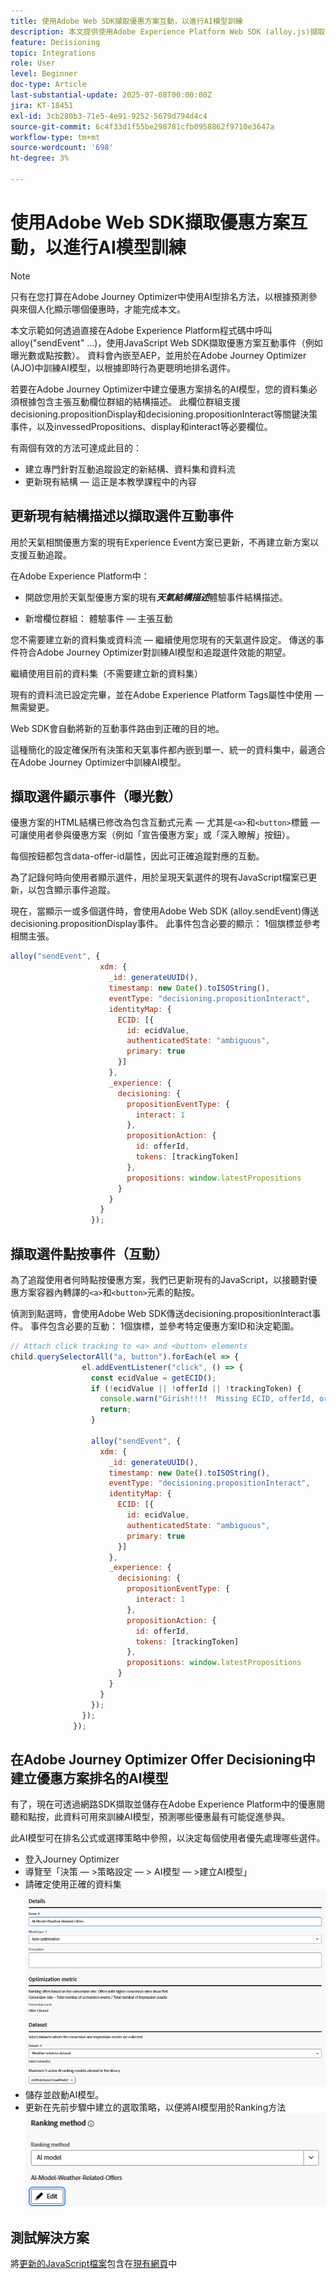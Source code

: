 ```yaml
---
title: 使用Adobe Web SDK擷取優惠方案互動，以進行AI模型訓練
description: 本文提供使用Adobe Experience Platform Web SDK (alloy.js)擷取使用者互動資料（例如優惠閱聽和點按）的指引。 此份資料可作為 Adobe Journey Optimizer (AJO) 中訓練 AI 模型的基礎，以根據使用者行為與內容訊號，智慧地為產品建議進行排名。
feature: Decisioning
topic: Integrations
role: User
level: Beginner
doc-type: Article
last-substantial-update: 2025-07-08T00:00:00Z
jira: KT-18451
exl-id: 3cb280b3-71e5-4e91-9252-5679d794d4c4
source-git-commit: 6c4f33d1f55be298781cfb0958862f9710e3647a
workflow-type: tm+mt
source-wordcount: '698'
ht-degree: 3%

---
```


# 使用Adobe Web SDK擷取優惠方案互動，以進行AI模型訓練

>[!NOTE]
>
> 只有在您打算在Adobe Journey Optimizer中使用AI型排名方法，以根據預測參與來個人化顯示哪個優惠時，才能完成本文。



本文示範如何透過直接在Adobe Experience Platform程式碼中呼叫alloy(&quot;sendEvent&quot; ...)，使用JavaScript Web SDK擷取優惠方案互動事件（例如曝光數或點按數）。 資料會內嵌至AEP，並用於在Adobe Journey Optimizer (AJO)中訓練AI模型，以根據即時行為更聰明地排名選件。

若要在Adobe Journey Optimizer中建立優惠方案排名的AI模型，您的資料集必須根據包含主張互動欄位群組的結構描述。 此欄位群組支援decisioning.propositionDisplay和decisioning.propositionInteract等關鍵決策事件，以及invessedPropositions、display和interact等必要欄位。

有兩個有效的方法可達成此目的：

- 建立專門針對互動追蹤設定的新結構、資料集和資料流
- 更新現有結構 — 這正是本教學課程中的內容



## 更新現有結構描述以擷取選件互動事件

用於天氣相關優惠方案的現有Experience Event方案已更新，不再建立新方案以支援互動追蹤。

在Adobe Experience Platform中：

- 開啟您用於天氣型優惠方案的現有&#x200B;_**天氣結構描述**_&#x200B;體驗事件結構描述。

- 新增欄位群組：
體驗事件 — 主張互動

您不需要建立新的資料集或資料流 — 繼續使用您現有的天氣選件設定。 傳送的事件符合Adobe Journey Optimizer對訓練AI模型和追蹤選件效能的期望。


繼續使用目前的資料集（不需要建立新的資料集）

現有的資料流已設定完畢，並在Adobe Experience Platform Tags屬性中使用 — 無需變更。

Web SDK會自動將新的互動事件路由到正確的目的地。

這種簡化的設定確保所有決策和天氣事件都內嵌到單一、統一的資料集中，最適合在Adobe Journey Optimizer中訓練AI模型。


## 擷取選件顯示事件（曝光數）

優惠方案的HTML結構已修改為包含互動式元素 — 尤其是`<a>`和`<button>`標籤 — 可讓使用者參與優惠方案（例如「宣告優惠方案」或「深入瞭解」按鈕）。

每個按鈕都包含data-offer-id屬性，因此可正確追蹤對應的互動。



為了記錄何時向使用者顯示選件，用於呈現天氣選件的現有JavaScript檔案已更新，以包含顯示事件追蹤。

現在，當顯示一或多個選件時，會使用Adobe Web SDK (alloy.sendEvent)傳送decisioning.propositionDisplay事件。 此事件包含必要的顯示： 1個旗標並參考相關主張。


```javascript
alloy("sendEvent", {
                    xdm: {
                      _id: generateUUID(),
                      timestamp: new Date().toISOString(),
                      eventType: "decisioning.propositionInteract",
                      identityMap: {
                        ECID: [{
                          id: ecidValue,
                          authenticatedState: "ambiguous",
                          primary: true
                        }]
                      },
                      _experience: {
                        decisioning: {
                          propositionEventType: {
                            interact: 1
                          },
                          propositionAction: {
                            id: offerId,
                            tokens: [trackingToken]
                          },
                          propositions: window.latestPropositions
                        }
                      }
                    }
                  });
```

## 擷取選件點按事件（互動）

為了追蹤使用者何時點按優惠方案，我們已更新現有的JavaScript，以接聽對優惠方案容器內轉譯的`<a>`和`<button>`元素的點按。

偵測到點選時，會使用Adobe Web SDK傳送decisioning.propositionInteract事件。 事件包含必要的互動： 1個旗標，並參考特定優惠方案ID和決定範圍。

```javascript
// Attach click tracking to <a> and <button> elements
child.querySelectorAll("a, button").forEach(el => {
                el.addEventListener("click", () => {
                  const ecidValue = getECID();
                  if (!ecidValue || !offerId || !trackingToken) {
                    console.warn("Girish!!!!  Missing ECID, offerId, or trackingToken. Interaction event not sent.");
                    return;
                  }

                  alloy("sendEvent", {
                    xdm: {
                      _id: generateUUID(),
                      timestamp: new Date().toISOString(),
                      eventType: "decisioning.propositionInteract",
                      identityMap: {
                        ECID: [{
                          id: ecidValue,
                          authenticatedState: "ambiguous",
                          primary: true
                        }]
                      },
                      _experience: {
                        decisioning: {
                          propositionEventType: {
                            interact: 1
                          },
                          propositionAction: {
                            id: offerId,
                            tokens: [trackingToken]
                          },
                          propositions: window.latestPropositions
                        }
                      }
                    }
                  });
                });
              });
```

## 在Adobe Journey Optimizer Offer Decisioning中建立優惠方案排名的AI模型

有了，現在可透過網路SDK擷取並儲存在Adobe Experience Platform中的優惠閱聽和點按，此資料可用來訓練AI模型，預測哪些優惠最有可能促進參與。

此AI模型可在排名公式或選擇策略中參照，以決定每個使用者優先處理哪些選件。
- 登入Journey Optimizer
- 導覽至「決策 — >策略設定 — > AI模型 — >建立AI模型」
- 請確定使用正確的資料集
  ![ai-model](assets/ai-model.png)
- 儲存並啟動AI模型。
- 更新在先前步驟中建立的選取策略，以便將AI模型用於Ranking方法
  ![update-selection-strategy](assets/update-selection-strategy.png)

## 測試解決方案

將[更新的JavaScript檔案](assets/ai-model.js)包含在[現有網頁](assets/weather-offers.html)中
